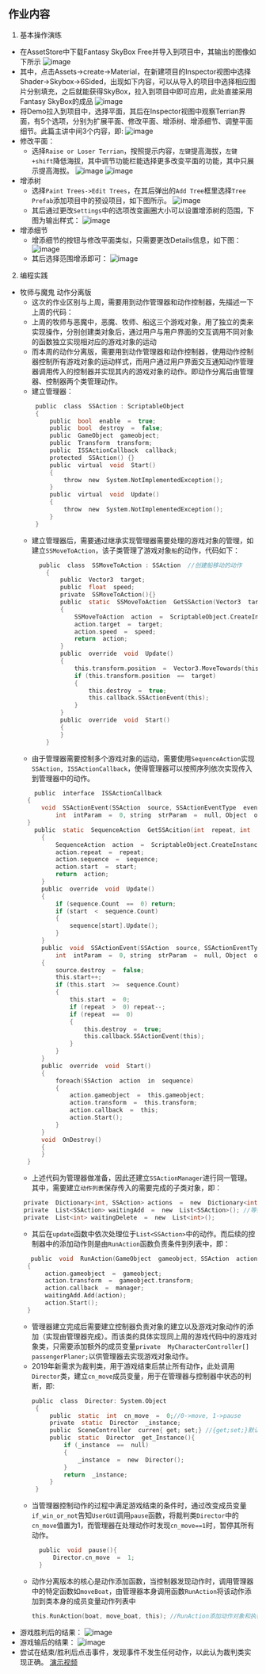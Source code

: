 ## 作业内容
1. 基本操作演练
  - 在AssetStore中下载Fantasy SkyBox Free并导入到项目中，其输出的图像如下所示
   ![image](https://github.com/Simon-Hwang/Unity3d-learning/blob/master/Homework3/images/scene.png)
- 其中，点击Assets->create->Material，在新建项目的Inspector视图中选择Shader->Skybox->6Sided，出现如下内容，可以从导入的项目中选择相应图片分别填充，之后就能获得SkyBox，拉入到项目中即可应用，此处直接采用Fantasy SkyBox的成品
![image](https://github.com/Simon-Hwang/Unity3d-learning/blob/master/Homework3/images/skybox.png)
- 将Demo拉入到项目中，选择平面，其后在Inspector视图中观察Terrian界面，有5个选项，分别为扩展平面、修改平面、增添树、增添细节、调整平面细节。此篇主讲中间3个内容，即:
![image](https://github.com/Simon-Hwang/Unity3d-learning/blob/master/Homework3/images/create.png)
- 修改平面：
  - 选择```Raise or Loser Terrian```，按照提示内容，```左键```提高海拔，```左键+shift```降低海拔，其中调节功能栏能选择更多改变平面的功能，其中只展示提高海拔。
  ![image](https://github.com/Simon-Hwang/Unity3d-learning/blob/master/Homework3/images/paint_before.png)
   ![image](https://github.com/Simon-Hwang/Unity3d-learning/blob/master/Homework3/images/paint_after.png)
- 增添树
  - 选择```Paint Trees->Edit Trees```，在其后弹出的```Add Tree```框里选择```Tree Prefab```添加项目中的预设项目，如下图所示。
  ![image](https://github.com/Simon-Hwang/Unity3d-learning/blob/master/Homework3/images/tree_before.png)
  -  其后通过更改```Settings```中的选项改变画圈大小可以设置增添树的范围，下图为输出样式：
  ![image](https://github.com/Simon-Hwang/Unity3d-learning/blob/master/Homework3/images/tree_after.png)
- 增添细节
  - 增添细节的按钮与修改平面类似，只需要更改Details信息，如下图：
  ![image](https://github.com/Simon-Hwang/Unity3d-learning/blob/master/Homework3/images/detail_before.png)
  - 其后选择范围增添即可：
  ![image](https://github.com/Simon-Hwang/Unity3d-learning/blob/master/Homework3/images/detail_after.png)
2. 编程实践
- 牧师与魔鬼 动作分离版
  - 这次的作业区别与上周，需要用到动作管理器和动作控制器，先描述一下上周的代码：
   - 上周的牧师与恶魔中，恶魔、牧师、船这三个游戏对象，用了独立的类来实现操作，分别创建类对象后，通过用户与用户界面的交互调用不同对象的函数独立实现相对应的游戏对象的运动
   - 而本周的动作分离版，需要用到动作管理器和动作控制器，使用动作控制器控制所有游戏对象的运动样式，而用户通过用户界面交互通知动作管理器调用传入的控制器并实现其内的游戏对象的动作。即动作分离后由管理器、控制器两个类管理动作。
   - 建立管理器：
     ```c
      public  class  SSAction : ScriptableObject  
      {
          public  bool  enable  =  true;
          public  bool  destroy  =  false;
          public  GameObject  gameobject;
          public  Transform  transform;
          public  ISSActionCallback  callback;
          protected  SSAction() {}
          public  virtual  void  Start()
          {
              throw  new  System.NotImplementedException();
          }
          public  virtual  void  Update()
          {
              throw  new  System.NotImplementedException();
          }
      }
     ```
   - 建立管理器后，需要通过继承实现管理器需要处理的游戏对象的管理，如建立```SSMoveToAction```，该子类管理了游戏对象```船```的动作，代码如下：
      ```c
        public  class  SSMoveToAction : SSAction  //创建船移动的动作
          {
              public  Vector3  target;
              public  float  speed;
              private  SSMoveToAction(){}
              public  static  SSMoveToAction  GetSSAction(Vector3  target, float  speed)
              {
                  SSMoveToAction  action  =  ScriptableObject.CreateInstance<SSMoveToAction>();
                  action.target  =  target;
                  action.speed  =  speed;
                  return  action;
              }
              public  override  void  Update()
              {
                  this.transform.position  =  Vector3.MoveTowards(this.transform.position, target, speed*Time.deltaTime);
                  if (this.transform.position  ==  target)
                  {
                      this.destroy  =  true;
                      this.callback.SSActionEvent(this);
                  }
              }
              public  override  void  Start()
              {
              }
          }
      ```
    - 由于管理器需要控制多个游戏对象的运动，需要使用```SequenceAction```实现```SSAction, ISSActionCallback```，使得管理器可以按照序列依次实现传入到管理器中的动作。
    ```c
        public  interface  ISSActionCallback
      {
          void  SSActionEvent(SSAction  source, SSActionEventType  events  =  SSActionEventType.Competeted,
              int  intParam  =  0, string  strParam  =  null, Object  objectParam  =  null);
      }
        public  static  SequenceAction  GetSSAcition(int  repeat, int  start, List<SSAction> sequence)
          {
              SequenceAction  action  =  ScriptableObject.CreateInstance<SequenceAction>();
              action.repeat  =  repeat;
              action.sequence  =  sequence;
              action.start  =  start;
              return  action;
          }
          public  override  void  Update()
          {
              if (sequence.Count  ==  0) return;
              if (start  <  sequence.Count)
              {
                  sequence[start].Update();
              }
          }
          public  void  SSActionEvent(SSAction  source, SSActionEventType  events  =  SSActionEventType.Competeted,
              int  intParam  =  0, string  strParam  =  null, Object  objectParam  =  null)
          {
              source.destroy  =  false; 
              this.start++;
              if (this.start  >=  sequence.Count)
              {
                  this.start  =  0;
                  if (repeat  >  0) repeat--;
                  if (repeat  ==  0)
                  {
                      this.destroy  =  true;
                      this.callback.SSActionEvent(this); 
                  }
              }
          }
          public  override  void  Start()
          {
              foreach(SSAction  action  in  sequence)
              {
                  action.gameobject  =  this.gameobject;
                  action.transform  =  this.transform;
                  action.callback  =  this;
                  action.Start();
              }
          }
          void  OnDestroy()
          {
          }
      }
    ```
    - 上述代码为管理器做准备，因此还建立```SSActionManager```进行同一管理。其中，需要建立```动作列表```保存传入的需要完成的子类对象，即：
     ```c
      private  Dictionary<int, SSAction> actions  =  new  Dictionary<int, SSAction>(); 
      private  List<SSAction> waitingAdd  =  new  List<SSAction>(); //等待去执行的动作列表
      private  List<int> waitingDelete  =  new  List<int>();
     ```
     - 其后在```update```函数中依次处理位于```List<SSAction>```中的动作。而后续的控制器中的添加动作则是由```RunAction```函数负责条件到列表中，即：
    ```c
       public  void  RunAction(GameObject  gameobject, SSAction  action, ISSActionCallback  manager) //添加到动作到动作管理器的成员中 后由update自动执行列表中的动作并清空
      {
           action.gameobject  =  gameobject;
           action.transform  =  gameobject.transform;
           action.callback  =  manager;
           waitingAdd.Add(action);
           action.Start();
      }
     ```
   - 管理器建立完成后需要建立控制器负责对象的建立以及游戏对象动作的添加（实现由管理器完成）。而该类的具体实现同上周的游戏代码中的游戏对象类，只需要添加额外的成员变量```private  MyCharacterController[] passengerPlaner;```以供管理器去实现游戏对象动作。
   - 2019年新需求为裁判类，用于游戏结束后禁止所有动作，此处调用```Director```类，建立```cn_move```成员变量，用于在管理器与控制器中状态的判断，即:
     ```c
     public  class  Director: System.Object
      {
          public  static  int  cn_move  =  0;//0->move, 1->pause
          private  static  Director  _instance;
          public  SceneController  curren{ get; set;} //{get;set;}默认生成了SceneController curren变量
          public  static  Director  get_Instance(){
              if (_instance  ==  null)
              {
                  _instance  =  new  Director();
              }
              return  _instance;
          }
      }
     ```
    - 当管理器控制动作的过程中满足游戏结束的条件时，通过改变成员变量```if_win_or_not```告知```UserGUI```调用```pause```函数，将裁判类```Director```中的```cn_move```值置为1，而管理器在处理动作时发现```cn_move==1```时，暂停其所有动作。
        ```c
          public  void  pause(){
              Director.cn_move  =  1;
          }
        ```
     - 动作分离版本的核心是动作添加函数，当控制器发现动作时，调用管理器中的特定函数如```moveBoat```，由管理器本身调用函数```RunAction```将该动作添加到类本身的成员变量动作列表中
        ```c
        this.RunAction(boat, move_boat, this); //RunAction添加动作对象和执行传入的动作
        ```
- 游戏胜利后的结果：
![image](https://github.com/Simon-Hwang/Unity3d-learning/blob/master/Homework3/images/win.png) 
- 游戏输后的结果：
 ![image](https://github.com/Simon-Hwang/Unity3d-learning/blob/master/Homework3/images/over.png)
 - 尝试在结束/胜利后点击事件，发现事件不发生任何动作，以此认为裁判类实现正确。
 [演示视频](https://github.com/Simon-Hwang/Unity3d-learning/blob/master/Homework3/demontration.mp4)
